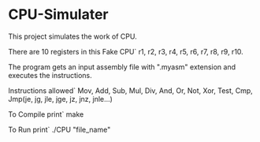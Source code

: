 # CPU-Simulater

This project simulates the work of CPU.

There are 10 registers in this Fake CPU` r1, r2, r3, r4, r5, r6, r7, r8, r9, r10.

The program gets an input assembly file with ".myasm" extension and executes the instructions.

Instructions allowed` Mov, Add, Sub, Mul, Div, And, Or, Not, Xor, Test, Cmp, Jmp(je, jg, jle, jge, jz, jnz, jnle...)

To Compile print` make

To Run print` ./CPU "file_name"